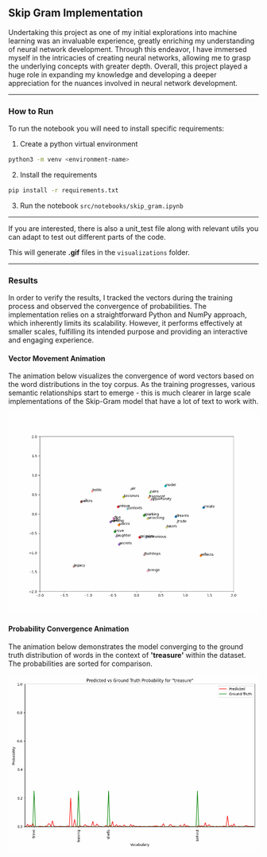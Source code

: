 ## **Skip Gram Implementation**

Undertaking this project as one of my initial explorations into machine learning was an invaluable experience, greatly enriching my understanding of neural network development. Through this endeavor, I have immersed myself in the intricacies of creating neural networks, allowing me to grasp the underlying concepts with greater depth. Overall, this project played a huge role in expanding my knowledge and developing a deeper appreciation for the nuances involved in neural network development.

***

### **How to Run**

To run the notebook you will need to install specific requirements:

1. Create a python virtual environment
```bash
python3 -m venv <environment-name>
```
2. Install the requirements 
```bash
pip install -r requirements.txt
```
3. Run the notebook `src/notebooks/skip_gram.ipynb`

***

If you are interested, there is also a unit_test file along with relevant utils you can adapt to test out different parts of the code.


This will generate **.gif** files in the `visualizations` folder.

***

### **Results**

In order to verify the results, I tracked the vectors during the training process and observed the convergence of probabilities. The implementation relies on a straightforward Python and NumPy approach, which inherently limits its scalability. However, it performs effectively at smaller scales, fulfilling its intended purpose and providing an interactive and engaging experience.

#### Vector Movement Animation

The animation below visualizes the convergence of word vectors based on the word distributions in the toy corpus. As the training progresses, various semantic relationships start to emerge - this is much clearer in large scale implementations of the Skip-Gram model that have a lot of text to work with.

<img src="imgs/vectors.gif" alt="Vector Movement Animation">

#### Probability Convergence Animation

The animation below demonstrates the model converging to the ground truth distribution of words in the context of **'treasure'** within the dataset. The probabilities are sorted for comparison.

<img src="imgs/predictions.gif" alt="Probability Convergence Animation">

